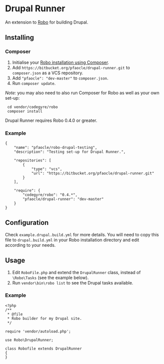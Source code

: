Drupal Runner
====

An extension to [Robo](https://github.com/Codegyre/Robo) for building Drupal.


## Installing

### Composer

1. Initialise your [Robo installation using Composer](https://github.com/Codegyre/Robo/blob/master/README.md#installing).
2. Add `https://bitbucket.org/pfaocle/drupal-runner.git` to `composer.json` as a VCS repository.
3. Add `"pfaocle": "dev-master"` to `composer.json`.
4. Run `composer update`.

_Note:_ you may also need to also run Composer for Robo as well as your own set-up:

     cd vendor/codegyre/robo
     composer install

Drupal Runner requires Robo 0.4.0 or greater.

### Example

    {
        "name": "pfaocle/robo-drupal-testing",
        "description": "Testing set-up for Drupal Runner.",

        "repositories": [
            {
                "type": "vcs",
                "url": "https://bitbucket.org/pfaocle/drupal-runner.git"
            }
        ],

        "require": {
            "codegyre/robo": "0.4.*",
            "pfaocle/drupal-runner": "dev-master"
        }
    }


## Configuration

Check `example.drupal.build.yml` for more details. You will need to copy this file to `drupal.build.yml` in your Robo installation directory and edit according to your needs.


## Usage

1. Edit `RoboFile.php` and extend the `DrupalRunner` class, instead of `\Robo\Tasks` (see the example below).
2. Run `vendor\bin\robo list` to see the Drupal tasks available.

### Example

    <?php
    /**
     * @file
     * Robo builder for my Drupal site.
     */

    require 'vendor/autoload.php';

    use Robo\DrupalRunner;

    class Robofile extends DrupalRunner
    {
    }

